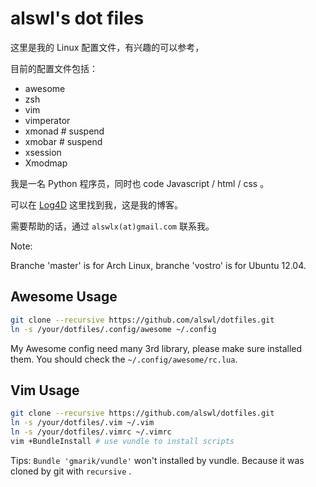 # alswl's dot files #

这里是我的 Linux 配置文件，有兴趣的可以参考，

目前的配置文件包括：

* awesome
* zsh
* vim
* vimperator
* xmonad # suspend
* xmobar # suspend
* xsession
* Xmodmap

我是一名 Python 程序员，同时也 code Javascript / html / css 。

可以在 [Log4D][log4d] 这里找到我，这是我的博客。

需要帮助的话，通过 `alswlx(at)gmail.com` 联系我。

Note:

Branche 'master' is for Arch Linux, branche 'vostro' is for Ubuntu 12.04.

## Awesome Usage ##

``` bash
git clone --recursive https://github.com/alswl/dotfiles.git
ln -s /your/dotfiles/.config/awesome ~/.config
```

My Awesome config need many 3rd library, please make sure installed them.
You should check the `~/.config/awesome/rc.lua`.

## Vim Usage ##

``` bash
git clone --recursive https://github.com/alswl/dotfiles.git
ln -s /your/dotfiles/.vim ~/.vim
ln -s /your/dotfiles/.vimrc ~/.vimrc
vim +BundleInstall # use vundle to install scripts
```

Tips: `Bundle 'gmarik/vundle'` won't installed by vundle.
Because it was cloned by git with `recursive` .

[log4d]: http://log4d.com/
